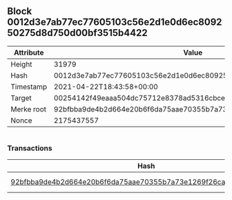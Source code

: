 ## Block 0012d3e7ab77ec77605103c56e2d1e0d6ec809250275d8d750d00bf3515b4422

Attribute | Value
--- | ---
Height | 31979
Hash | 0012d3e7ab77ec77605103c56e2d1e0d6ec809250275d8d750d00bf3515b4422
Timestamp | 2021-04-22T18:43:58+00:00
Target | 00254142f49eaaa504dc75712e8378ad5316cbcead634704b3734b6271167cc4
Merke root | 92bfbba9de4b2d664e20b6f6da75aae70355b7a73e1269f26caec4739b30583e
Nonce | 2175437557

```

```

### Transactions

Hash | Amount
--- | ---
[92bfbba9de4b2d664e20b6f6da75aae70355b7a73e1269f26caec4739b30583e](92bfbba9de4b2d664e20b6f6da75aae70355b7a73e1269f26caec4739b30583e.md) | 10.00000000 SKEPTI 
